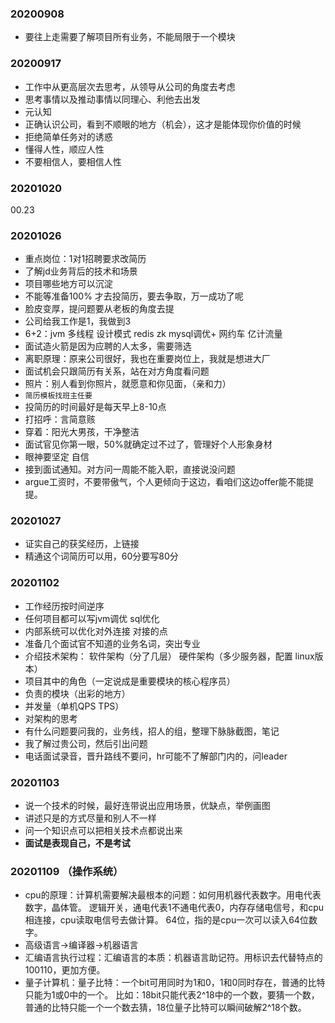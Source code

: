 ### 20200908
* 要往上走需要了解项目所有业务，不能局限于一个模块
### 20200917
* 工作中从更高层次去思考，从领导从公司的角度去考虑
* 思考事情以及推动事情以同理心、利他去出发
* 元认知
* 正确认识公司，看到不顺眼的地方（机会），这才是能体现你价值的时候
* 拒绝简单任务对的诱惑
* 懂得人性，顺应人性
* 不要相信人，要相信人性
### 20201020   
00.23
### 20201026  
* 重点岗位：1对1招聘要求改简历  
* 了解jd业务背后的技术和场景   
* 项目哪些地方可以沉淀  
* 不能等准备100% 才去投简历，要去争取，万一成功了呢  
* 脸皮变厚，提问题要从老板的角度去提
* 公司给我工作是1，我做到3    
* 6+2：jvm 多线程 设计模式 redis zk mysql调优+ 网约车 亿计流量   
* 面试造火箭是因为应聘的人太多，需要筛选    
* 离职原理：原来公司很好，我也在重要岗位上，我就是想进大厂  
* 面试机会只跟简历有关系，站在对方角度看问题    
* 照片：别人看到你照片，就愿意和你见面，（亲和力）  
* `简历模板找班主任要`  
* 投简历的时间最好是每天早上8-10点  
* 打招呼：言简意赅  
* 穿着：阳光大男孩，干净整洁  
* 面试官见你第一眼，50%就确定过不过了，管理好个人形象身材   
* 眼神要坚定 自信  
* 接到面试通知。对方问一周能不能入职，直接说没问题  
* argue工资时，不要带傲气，个人更倾向于这边，看咱们这边offer能不能提提。  

### 20201027  
* 证实自己的获奖经历，上链接  
* 精通这个词简历可以用，60分要写80分  
### 20201102  
* 工作经历按时间逆序  
* 任何项目都可以写jvm调优 sql优化  
* 内部系统可以优化对外连接 对接的点
* 准备几个面试官不知道的业务名词，突出专业  
* 介绍技术架构： 软件架构（分了几层） 硬件架构（多少服务器，配置 linux版本）  
* 项目其中的角色（一定说成是重要模块的核心程序员）  
* 负责的模块（出彩的地方）  
* 并发量（单机QPS TPS）
* 对架构的思考  
* 有什么问题要问我的，业务线，招人的组，整理下脉脉截图，笔记
* 我了解过贵公司，然后引出问题  
* 电话面试录音，晋升路线不要问，hr可能不了解部门内的，问leader  
### 20201103  
* 说一个技术的时候，最好连带说出应用场景，优缺点，举例画图
* 讲述只是的方式尽量和别人不一样  
* 问一个知识点可以把相关技术点都说出来  
* **面试是表现自己，不是考试**  

### 20201109 （操作系统） 
* cpu的原理：计算机需要解决最根本的问题：如何用机器代表数字。用电代表数字，晶体管。
逻辑开关，通电代表1不通电代表0，内存存储电信号，和cpu相连接，cpu读取电信号去做计算。
64位，指的是cpu一次可以读入64位数字。
* 高级语言->编译器->机器语言  
* 汇编语言执行过程：汇编语言的本质：机器语言助记符。用标识去代替特点的100110，更加方便。 
* 量子计算机：量子比特：一个bit可用同时为1和0，1和0同时存在，普通的比特只能为1或0中的一个。
比如：18bit只能代表2^18中的一个数，要猜一个数，普通的比特只能一个一个数去猜，18位量子比特可以瞬间破解2^18个数。



















































































